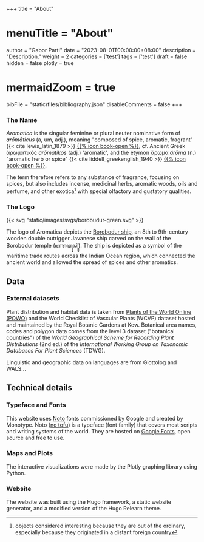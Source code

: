 +++
title = "About"
# menuTitle = "About"
author = "Gabor Parti"
date = "2023-08-01T00:00:00+08:00"
description = "Description."
weight = 2
categories = ['test']
tags = ['test']
draft = false
hidden = false
plotly = true
# mermaidZoom = true
bibFile = "static/files/bibliography.json"
disableComments = false
+++

### The Name

*Aromatica* is the singular feminine or plural neuter nominative form of *arōmāticus* (a, um, adj.), meaning "composed of spice, aromatic, fragrant" {{< cite lewis_latin_1879 >}} [{{% icon book-open %}}](https://www.perseus.tufts.edu/hopper/text?doc=Perseus:text:1999.04.0059:entry=aromaticus), cf. Ancient Greek ἀρωματικός *arōmatikós* (adj.) 'aromatic', and the etymon ἄρωμα *árōma* (n.) "aromatic herb or spice" {{< cite liddell_greekenglish_1940 >}} [{{% icon book-open %}}](https://www.perseus.tufts.edu/hopper/text?doc=Perseus%3Atext%3A1999.04.0057%3Aentry%3Da%29%2Frwma1).

The term therefore refers to any substance of fragrance, focusing on spices, but also includes incense, medicinal herbs, aromatic woods, oils and perfume, and other exotica[^1] with special olfactory and gustatory qualities.

[^1]: objects considered interesting because they are out of the ordinary, especially because they originated in a distant foreign country

### The Logo

{{< svg "static/images/svgs/borobudur-green.svg" >}}

The logo of Aromatica depicts the [Borobodur ship](https://en.wikipedia.org/wiki/Borobudur_ship), an 8th to 9th-century wooden double outrigger Javanese ship carved on the wall of the Borobodur temple (ꦧꦫꦧꦸꦝꦸꦂ). The ship is depicted as a symbol of the maritime trade routes across the Indian Ocean region, which connected the ancient world and allowed the spread of spices and other aromatics.

## Data

### External datasets

Plant distribution and habitat data is taken from [Plants of the World Online (POWO)](https://powo.science.kew.org/) and the World Checklist of Vascular Plants (WCVP) dataset hosted and maintained by the Royal Botanic Gardens at Kew. Botanical area names, codes and polygon data comes from the level 3 dataset ("botanical countries") of the *World Geographical Scheme for Recording Plant Distributions* (2nd ed.) of the *International Working Group on Taxonomic Databases For Plant Sciences* (TDWG).

Linguistic and geographic data on languages are from Glottolog and WALS...

## Technical details

### Typeface and Fonts

This website uses [Noto](https://en.wikipedia.org/wiki/Noto_fonts) fonts commissioned by Google and created by Monotype. Noto ([no tofu](https://www.youtube.com/watch?v=16_NYHUZ1kM)) is a typeface (font family) that covers most scripts and writing systems of the world. They are hosted on [Google Fonts](https://fonts.google.com), open source and free to use.

### Maps and Plots

The interactive visualizations were made by the Plotly graphing library using Python.

### Website

The website was built using the Hugo framework, a static website generator, and a modified version of the Hugo Relearn theme. 
